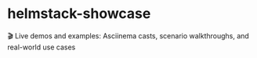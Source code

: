 # helmstack-showcase
🎬 Live demos and examples: Asciinema casts, scenario walkthroughs, and real-world use cases
